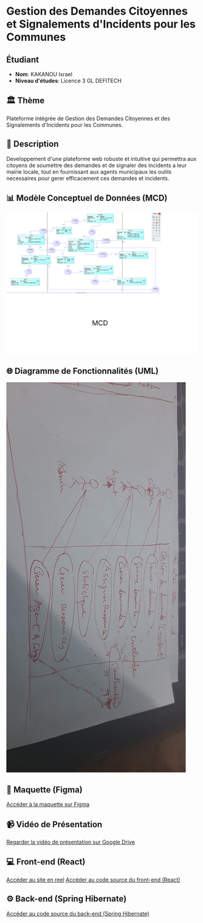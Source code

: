 # Gestion des Demandes Citoyennes et Signalements d'Incidents pour les Communes

## Étudiant

- **Nom**: KAKANOU Israel
- **Niveau d'études**: Licence 3 GL DEFITECH

## 🏛️ Thème

Plateforme intégrée de Gestion des Demandes Citoyennes et des Signalements d'Incidents pour les Communes.

## 📝 Description

Developpement d'une plateforme web robuste et intuitive qui permettra aux citoyens de soumettre des demandes et de signaler des incidents a leur mairie locale, tout en fournissant aux agents municipaux les outils necessaires pour gerer efficacement ces demandes et incidents.

## 📊 Modèle Conceptuel de Données (MCD)

![MCD](src/mcd.png)

## 🌐 Diagramme de Fonctionnalités (UML)

![Diagramme de Fonctionnalités](src/uml.png)

## 🎨 Maquette (Figma)

[Accéder à la maquette sur Figma](https://www.figma.com/file/SMKvEi6h3UtuoSaFSC0egs/Gestion-de-demande-Citoyenne?type=design&node-id=0%3A1&mode=design&t=J66JS4wSwVju6vIg-1)

## 📹 Vidéo de Présentation

[Regarder la vidéo de présentation sur Google Drive](lien_video_drive)

## 💻 Front-end (React)
[Accéder au site en reel](https://65e88eb8c55aad0f57cab84d--gestioncitoyenne.netlify.app/)
[Accéder au code source du front-end (React)](https://github.com/Just2sire/citizen_request_management)

## ⚙️ Back-end (Spring Hibernate)

[Accéder au code source du back-end (Spring Hibernate)](lien_back_end_spring_hibernate)
